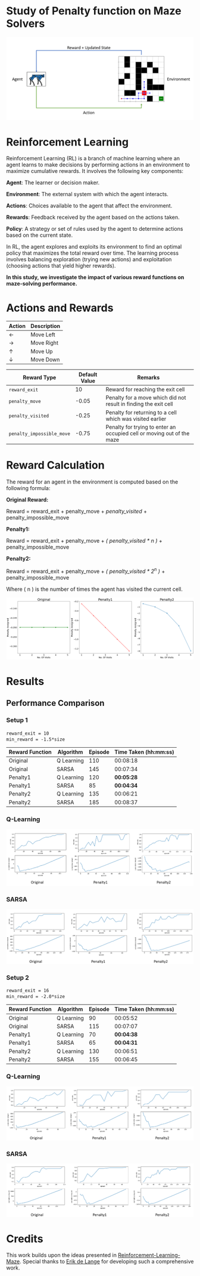 # Study of Penalty function on Maze Solvers

![RL](Assets/RL.png)
# Reinforcement Learning
Reinforcement Learning (RL) is a branch of machine learning where an agent learns to make decisions by performing actions in an environment to maximize cumulative rewards. It involves the following key components:

**Agent**: The learner or decision maker.

**Environment**: The external system with which the agent interacts.

**Actions**: Choices available to the agent that affect the environment.

**Rewards**: Feedback received by the agent based on the actions taken.

**Policy**: A strategy or set of rules used by the agent to determine actions based on the current state.

In RL, the agent explores and exploits its environment to find an optimal policy that maximizes the total reward over time. The learning process involves balancing exploration (trying new actions) and exploitation (choosing actions that yield higher rewards).

**In this study, we investigate the impact of various reward functions on maze-solving performance.**


# Actions and Rewards

| Action      | Description             |
|-------------|-------------------------|
| ←           | Move Left               |
| →           | Move Right              |
| ↑           | Move Up                 |
| ↓           | Move Down               |



| Reward Type             | Default Value | Remarks                                                         |
|-------------------------|---------------|-----------------------------------------------------------------|
| `reward_exit`           | 10            | Reward for reaching the exit cell                               |
| `penalty_move`          | -0.05         | Penalty for a move which did not result in finding the exit cell |
| `penalty_visited`       | -0.25         | Penalty for returning to a cell which was visited earlier        |
| `penalty_impossible_move` | -0.75      | Penalty for trying to enter an occupied cell or moving out of the maze |


# Reward Calculation

The reward for an agent in the environment is computed based on the following formula:

**Original Reward:**

Reward = reward_exit + penalty_move + *penalty_visited* + penalty_impossible_move

**Penalty1:**

Reward = reward_exit + penalty_move + *( penalty_visited * n )* + penalty_impossible_move

**Penalty2:**

Reward = reward_exit + penalty_move + *( penalty_visited * 2<sup>n</sup> )* + penalty_impossible_move

Where \( n \) is the number of times the agent has visited the current cell.

![Penalties](Assets/penalties.png)

# Results


## Performance Comparison

### Setup 1
```
reward_exit = 10
min_reward = -1.5*size
```

| Reward Function | Algorithm | Episode | Time Taken (hh:mm:ss) |
|-----------------|-----------|---------|------------------------|
| Original         | Q Learning | 110     | 00:08:18               |
| Original         | SARSA      | 145     | 00:07:34               |
| Penalty1         | Q Learning | 120     | **00:05:28**               |
| Penalty1         | SARSA      | 85      | **00:04:34**               |
| Penalty2         | Q Learning | 135     | 00:06:21               |
| Penalty2         | SARSA      | 185     | 00:08:37               |

### Q-Learning
![Setup1Q](Assets/setup1_Qlearning.png)

### SARSA
![Setup1sarsa](Assets/setup1_sarsa.png)

### Setup 2
```
reward_exit = 16
min_reward = -2.0*size
```


| Reward Function | Algorithm | Episode | Time Taken (hh:mm:ss) |
|-----------------|-----------|---------|------------------------|
| Original         | Q Learning | 90      | 00:05:52               |
| Original         | SARSA      | 115     | 00:07:07               |
| Penalty1         | Q Learning | 70      | **00:04:38**               |
| Penalty1         | SARSA      | 65      | **00:04:31**               |
| Penalty2         | Q Learning | 130     | 00:06:51               |
| Penalty2         | SARSA      | 155     | 00:06:45               |

### Q-Learning
![Setup2Q](Assets/setup2_Qlearning.png)

### SARSA
![Setup2sarsa](Assets/setup2_sarsa.png)
# Credits
This work builds upon the ideas presented in [Reinforcement-Learning-Maze](https://github.com/erikdelange/Reinforcement-Learning-Maze.git). Special thanks to [Erik de Lange](https://github.com/erikdelange) for developing such a comprehensive work.
